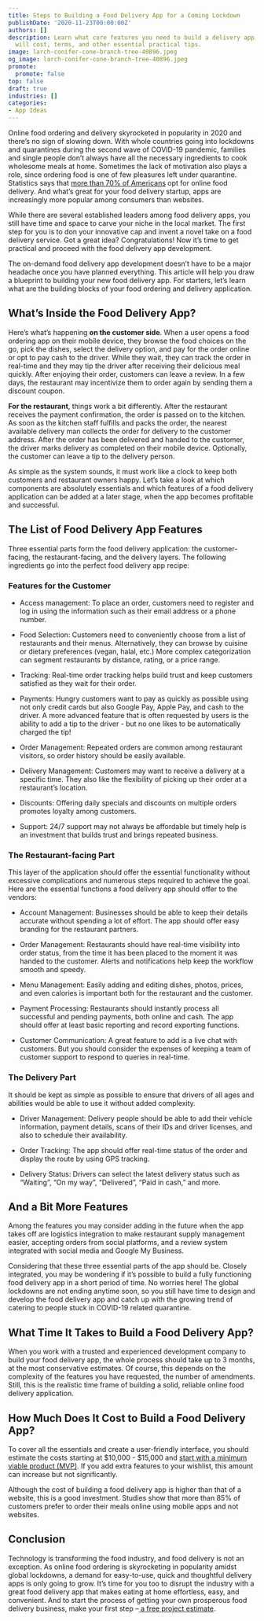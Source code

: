 ```yaml
---
title: Steps to Building a Food Delivery App for a Coming Lockdown
publishDate: '2020-11-23T00:00:00Z'
authors: []
description: Learn what core features you need to build a delivery app, how much it
  will cost, terms, and other essential practical tips.
image: larch-conifer-cone-branch-tree-40896.jpeg
og_image: larch-conifer-cone-branch-tree-40896.jpeg
promote:
  promote: false
top: false
draft: true
industries: []
categories:
- App Ideas
---
```

Online food ordering and delivery skyrocketed in popularity in 2020 and there’s no sign of slowing down. With whole countries going into lockdowns and quarantines during the second wave of COVID-19 pandemic, families and single people don’t always have all the necessary ingredients to cook wholesome meals at home. Sometimes the lack of motivation also plays a role, since ordering food is one of few pleasures left under quarantine. Statistics says that <a href="https://beambox.com/townsquare/food-delivery-service-statistics">more than 70% of Americans</a> opt for online food delivery. And what’s great for your food delivery startup, apps are increasingly more popular among consumers than websites.

While there are several established leaders among food delivery apps, you still have time and space to carve your niche in the local market. The first step for you is to don your innovative cap and invent a novel take on a food delivery service. Got a great idea? Congratulations! Now it’s time to get practical and proceed with the food delivery app development.

The on-demand food delivery app development doesn’t have to be a major headache once you have planned everything. This article will help you draw a blueprint to building your new food delivery app. For starters, let’s learn what are the building blocks of your food ordering and delivery application.


## What’s Inside the Food Delivery App?

Here’s what’s happening **on the customer side**. When a user opens a food ordering app on their mobile device, they browse the food choices on the go, pick the dishes, select the delivery option, and pay for the order online or opt to pay cash to the driver. While they wait, they can track the order in real-time and they may tip the driver after receiving their delicious meal quickly. After enjoying their order, customers can leave a review. In a few days, the restaurant may incentivize them to order again by sending them a discount coupon.

**For the restaurant**, things work a bit differently. After the restaurant receives the payment confirmation, the order is passed on to the kitchen. As soon as the kitchen staff fulfills and packs the order, the nearest available delivery man collects the order for delivery to the customer address. After the order has been delivered and handed to the customer, the driver marks delivery as completed on their mobile device. Optionally, the customer can leave a tip to the delivery person.

As simple as the system sounds, it must work like a clock to keep both customers and restaurant owners happy. Let’s take a look at which components are absolutely essentials and which features of a food delivery application can be added at a later stage, when the app becomes profitable and successful.


## The List of Food Delivery App Features

Three essential parts form the food delivery application: the customer-facing, the restaurant-facing, and the delivery layers. The following ingredients go into the perfect food delivery app recipe:

### Features for the Customer

* Access management: To place an order, customers need to register and log in using the information such as their email address or a phone number.

* Food Selection: Customers need to conveniently choose from a list of restaurants and their menus. Alternatively, they can browse by cuisine or dietary preferences (vegan, halal, etc.) More complex categorization can segment restaurants by distance, rating, or a price range.

* Tracking: Real-time order tracking helps build trust and keep customers satisfied as they wait for their order.

* Payments: Hungry customers want to pay as quickly as possible using not only credit cards but also Google Pay, Apple Pay, and cash to the driver. A more advanced feature that is often requested by users is the ability to add a tip to the driver - but no one likes to be automatically charged the tip!

* Order Management: Repeated orders are common among restaurant visitors, so order history should be easily available.

* Delivery Management: Customers may want to receive a delivery at a specific time. They also like the flexibility of picking up their order at a restaurant’s location.

* Discounts: Offering daily specials and discounts on multiple orders promotes loyalty among customers.

* Support: 24/7 support may not always be affordable but timely help is an investment that builds trust and brings repeated business.


### The Restaurant-facing Part

This layer of the application should offer the essential functionality without excessive complications and numerous steps required to achieve the goal. Here are the essential functions a food delivery app should offer to the vendors:

* Account Management: Businesses should be able to keep their details accurate without spending a lot of effort. The app should offer easy branding for the restaurant partners.

* Order Management: Restaurants should have real-time visibility into order status, from the time it has been placed to the moment it was handed to the customer. Alerts and notifications help keep the workflow smooth and speedy.

* Menu Management: Easily adding and editing dishes, photos, prices, and even calories is important both for the restaurant and the customer.

* Payment Processing: Restaurants should instantly process all successful and pending payments, both online and cash. The app should offer at least basic reporting and record exporting functions.

* Customer Communication: A great feature to add is a live chat with customers. But you should consider the expenses of keeping a team of customer support to respond to queries in real-time.

### The Delivery Part

It should be kept as simple as possible to ensure that drivers of all ages and abilities would be able to use it without added complexity.

* Driver Management: Delivery people should be able to add their vehicle information, payment details, scans of their IDs and driver licenses, and also to schedule their availability.

* Order Tracking: The app should offer real-time status of the order and display the route by using GPS tracking.

* Delivery Status: Drivers can select the latest delivery status such as “Waiting”, “On my way”, “Delivered”, “Paid in cash,” and more.

## And a Bit More Features

Among the features you may consider adding in the future when the app takes off are logistics integration to make restaurant supply management easier, accepting orders from social platforms, and a review system integrated with social media and Google My Business.

Considering that these three essential parts of the app should be. Closely integrated, you may be wondering if it’s possible to build a fully functioning food delivery app in a short period of time. No worries here! The global lockdowns are not ending anytime soon, so you still have time to design and develop the food delivery app and catch up with the growing trend of catering to people stuck in COVID-19 related quarantine.

## What Time It Takes to Build a Food Delivery App?

When you work with a trusted and experienced development company to build your food delivery app, the whole process should take up to 3 months, at the most conservative estimates. Of course, this depends on the complexity of the features you have requested, the number of amendments. Still, this is the realistic time frame of building a solid, reliable online food delivery application.


## How Much Does It Cost to Build a Food Delivery App?

To cover all the essentials and create a user-friendly interface, you should estimate the costs starting at $10,000 - $15,000 and <a href="https://anadea.info/guides/what-is-mvp">start with a minimum viable product (MVP)</a>. If you add extra features to your wishlist, this amount can increase but not significantly.

Although the cost of building a food delivery app is higher than that of a website, this is a good investment. Studies show that more than 85% of customers prefer to order their meals online using mobile apps and not websites.


## Conclusion

Technology is transforming the food industry, and food delivery is not an exception. As online food ordering is skyrocketing in popularity amidst global lockdowns, a demand for easy-to-use, quick and thoughtful delivery apps is only going to grow. It’s time for you too to disrupt the industry with a great food delivery app that makes eating at home effortless, easy, and convenient. And to start the process of getting your own prosperous food delivery business, make your first step –<a href="https://anadea.info/free-project-estimate"> a free project estimate</a>.
